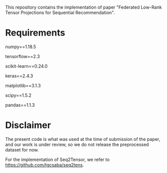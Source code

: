 This repository contains the implementation of paper "Federated Low-Rank Tensor Projections for Sequential Recommendation".

# Requirements
numpy==1.18.5 

tensorflow==2.3

scikit-learn==0.24.0

keras==2.4.3

matplotlib==3.1.3

scipy==1.5.2

pandas==1.1.3

# Disclaimer
The present code is what was used at the time of submission of the paper, and our work is under review, so we do not release the preprocessed dataset for now.

For the implementation of Seq2Tensor, we refer to https://github.com/tgcsaba/seq2tens.

